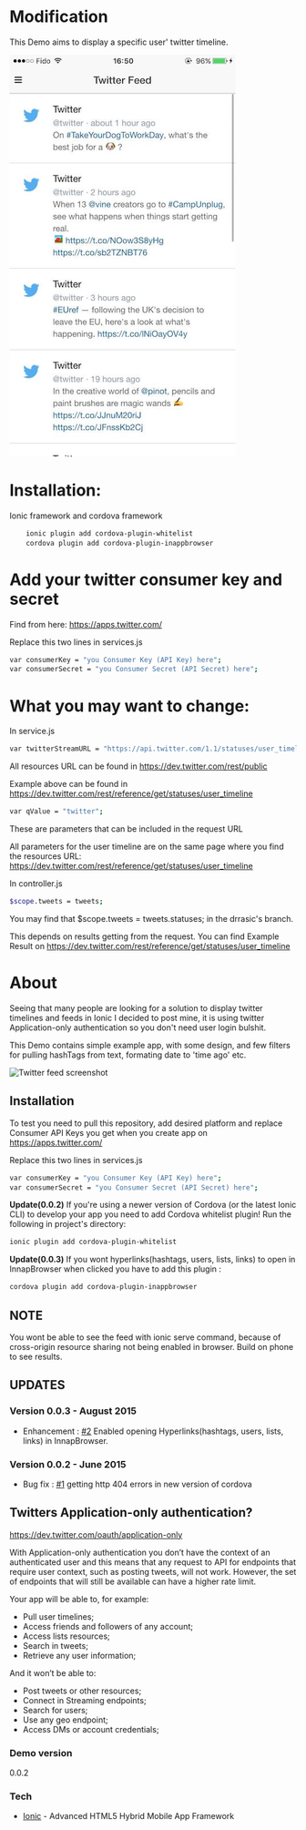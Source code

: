 # Modification
This Demo aims to display a specific user' twitter timeline.

![Twitter feed screenshot](/www/img/twitter-user-timeline.jpeg?raw=true "Twitter feed screenshot")

# Installation:
Ionic framework and cordova framework
```sh
    ionic plugin add cordova-plugin-whitelist
    cordova plugin add cordova-plugin-inappbrowser
```

# Add your twitter consumer key and secret
Find from here: https://apps.twitter.com/

Replace this two lines in services.js
```sh
var consumerKey = "you Consumer Key (API Key) here";
var consumerSecret = "you Consumer Secret (API Secret) here";
```

# What you may want to change:
In service.js
```sh
var twitterStreamURL = "https://api.twitter.com/1.1/statuses/user_timeline.json?screen_name="; 
```

All resources URL can be found in https://dev.twitter.com/rest/public

Example above can be found in https://dev.twitter.com/rest/reference/get/statuses/user_timeline
```sh
var qValue = "twitter";
```

These are parameters that can be included in the request URL

All parameters for the user timeline are on the same page where you find the resources URL: https://dev.twitter.com/rest/reference/get/statuses/user_timeline

In controller.js
```sh
$scope.tweets = tweets;
```
You may find that $scope.tweets = tweets.statuses; in the drrasic's branch.

This depends on results getting from the request. 
You can find Example Result on https://dev.twitter.com/rest/reference/get/statuses/user_timeline

# About
Seeing that many people are looking for a solution to display twitter timelines and feeds in Ionic I decided to post mine, it is using twitter Application-only authentication so you don't need user login bulshit.

This Demo contains simple example app, with some design, and few filters for pulling hashTags from text, formating date to 'time ago' etc. 

![Twitter feed screenshot](/www/img/twitter-feed-ionic.jpeg?raw=true "Twitter feed screenshot")

## Installation

To test you need to pull this repository, add desired platform and replace Consumer API Keys you get when you create app on https://apps.twitter.com/

Replace this two lines in services.js
```sh
var consumerKey = "you Consumer Key (API Key) here";
var consumerSecret = "you Consumer Secret (API Secret) here";
```

**Update(0.0.2)**
If you're using a newer version of Cordova (or the latest Ionic CLI) to develop your app you need to add Cordova whitelist plugin! Run the following in project's directory:
```sh
ionic plugin add cordova-plugin-whitelist
```

**Update(0.0.3)**
If you wont hyperlinks(hashtags, users, lists, links) to open in InnapBrowser when clicked you have to add this plugin :
```sh
cordova plugin add cordova-plugin-inappbrowser
```

## NOTE
You wont be able to see the feed with ionic serve command, because of cross-origin resource sharing not being enabled in browser. Build on phone to see results.

## UPDATES
### Version 0.0.3 - August 2015
* Enhancement : [#2](https://github.com/drrasic/ionic_twitter_feed/issues/2) Enabled opening Hyperlinks(hashtags, users, lists, links) in InnapBrowser.

### Version 0.0.2 - June 2015
* Bug fix : [#1](https://github.com/drrasic/ionic_twitter_feed/issues/1) getting http 404 errors in new version of cordova


## Twitters Application-only authentication?
https://dev.twitter.com/oauth/application-only

With Application-only authentication you don’t have the context of an authenticated user and this means that any request to API for endpoints that require user context, such as posting tweets, will not work. However, the set of endpoints that will still be available can have a higher rate limit.

Your app will be able to, for example:

  - Pull user timelines;
  - Access friends and followers of any account;
  - Access lists resources;
  - Search in tweets;
  - Retrieve any user information;

And it won’t be able to:
  - Post tweets or other resources;
  - Connect in Streaming endpoints;
  - Search for users;
  - Use any geo endpoint;
  - Access DMs or account credentials;

### Demo version
0.0.2

### Tech
* [Ionic] - Advanced HTML5 Hybrid Mobile App Framework

[Ionic]:http://ionicframework.com/
